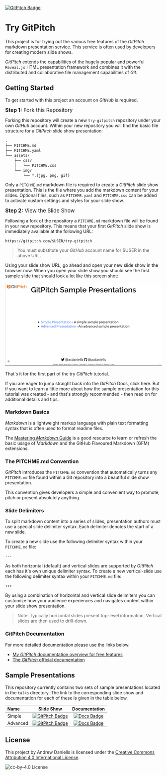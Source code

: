 [![GitPitch Badge](https://img.shields.io/badge/gitpitch-slide%20show-brightgreen.svg)](https://gitpitch.com/acdaniells/try-gitpitch)

# Try GitPitch

This project is for trying out the various free features of the *GitPitch* markdown presentation service. This service is often used by developers for creating modern slide shows.

*GitPitch* extends the capabilities of the hugely popular and powerful `Reveal.js` HTML presentation framework and combines it with the distributed and collaborative file management capabilities of *Git*.

## Getting Started

To get started with this project an account on *GitHub* is required.

<span style="font-size:1.2em;">**Step 1:** Fork this Repository</span>

Forking this repository will create a new `try-gitpitch` repository under your own *GitHub* account. Within your new repository you will find the basic file structure for a *GitPitch* slide show presentation:

```
.
├── PITCHME.md
├── PITCHME.yaml
└── assets/
    ├── css/
    │   └── PITCHME.css
    └── img/
        └── *.{jpg, png, gif}
```

Only a `PITCHME.md` markdown file is required to create a *GitPitch* slide show presentation. This is the file where you add the markdown content for your slides. Optional files, such as `PITCHME.yaml` and `PITCHME.css` can be added to activate custom settings and styles for your slide show.

<span style="font-size:1.2em;">**Step 2:** View the Slide Show</span>

Following a fork of the repository a `PITCHME.md` markdown file will be found in your new repository. This means that your first *GitPitch* slide show is immediately available at the following URL:

```
https://gitpitch.com/$USER/try-gitpitch
```

> You must substitute your *GitHub* account name for $USER in the above URL.

Using your slide show URL, go ahead and open your new slide show in the browser now. When you open your slide show you should see the first sample slide that should look a lot like this screen shot:

![Screen Shot](docs/img/talk-base-slide-1.png)

That's it for the first part of the try *GitPitch* tutorial.

If you are eager to jump straight back into the *GitPitch* Docs, click here. But if you want to learn a little more about how the sample presentation for this tutorial was created - and that's strongly recommended - then read on for additional details and tips.

### Markdown Basics

*Markdown* is a lightweight markup language with plain text formatting syntax that is often used to format readme files.

The [Mastering *Markdown* Guide](https://guides.github.com/features/mastering-markdown/) is a good resource to learn or refresh the basic usage of *Markdown* and the GitHub Flavoured Markdown (GFM) extensions.

### The PITCHME.md Convention

*GitPitch* introduces the `PITCHME.md` convention that automatically turns any `PITCHME.md` file found within a Git repository into a beautiful slide show presentation.

This convention gives developers a simple and convenient way to promote, pitch or present absolutely anything.

### Slide Delimiters

To split markdown content into a series of slides, presentation authors must use a special slide delimiter syntax. Each delimiter denotes the start of a new slide.

To create a new slide use the following delimiter syntax within your `PITCHME.md` file:

```
---
```

As both horizontal (default) and vertical slides are supported by *GitPitch* each has it's own unique delimiter syntax. To create a new vertical-slide use the following delimiter syntax within your `PITCHME.md` file:

```
+++
```

By using a combination of horizontal and vertical slide delimiters you can customize how your audience experiences and navigates content within your slide show presentation.

> Note: Typically horizontal slides present top-level information. Vertical slides are then used to drill-down.

### GitPitch Documentation

For more detailed documentation please use the links below.

* [My *GitPitch* documentation overview for free features](docs/GITPITCH.md)
* [The *GitPitch* official documentation](https://gitpitch.com/docs)

## Sample Presentations

This repository currently contains two sets of sample presentations located in the `talks` directory. The link to the corresponding slide show and documentation for each of these is given in the table below.

| Name     | Slide Show | Documentation |
|:-------- |:----------:|:-------------:|
| Simple   | [![GitPitch Badge](https://img.shields.io/badge/gitpitch-slide%20show-brightgreen.svg)](https://gitpitch.com/acdaniells/try-gitpitch/master?p=talks/simple) | [![Docs Badge](https://img.shields.io/badge/try%20gitpitch-docs-blueviolet.svg)](talks/simple/README.md) |
| Advanced | [![GitPitch Badge](https://img.shields.io/badge/gitpitch-slide%20show-brightgreen.svg)](https://gitpitch.com/acdaniells/try-gitpitch/master?p=talks/advanced) | [![Docs Badge](https://img.shields.io/badge/try%20gitpitch-docs-blueviolet.svg)](talks/advanced/README.md) |

## License

This project by Andrew Daniells is licensed under the [Creative Commons Attribution 4.0 International License](https://creativecommons.org/licenses/by/4.0/).

![cc-by-4.0 License](https://mirrors.creativecommons.org/presskit/buttons/80x15/svg/by.svg)

